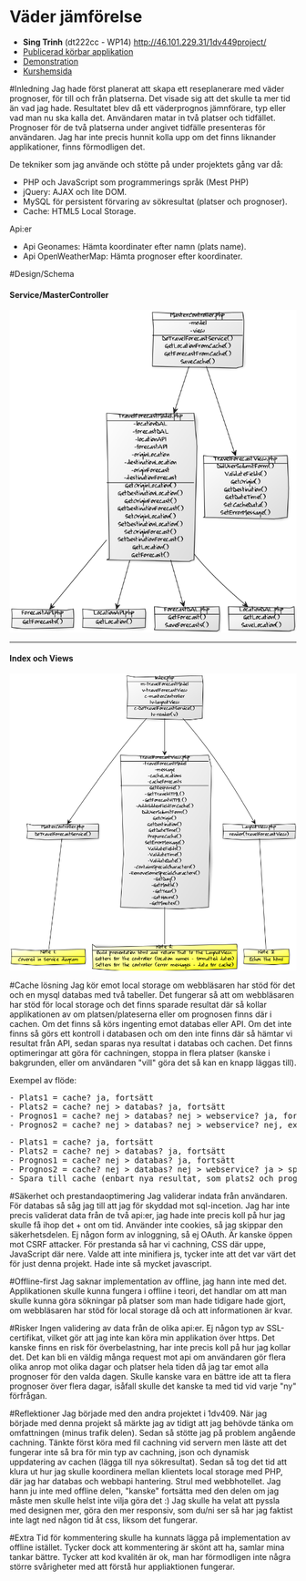 # Väder jämförelse
- <b>Sing Trinh</b> (dt222cc - WP14)
http://46.101.229.31/1dv449project/
- [Publicerad körbar applikation](http://46.101.229.31/1dv449project/)
- [Demonstration](https://github.com/dt222cc/1DV449_dt222cc/tree/master/Project/raw/demo.md)
- [Kurshemsida](https://coursepress.lnu.se/kurs/webbteknik-ii/projektbeskrivning/)

#Inledning
Jag hade först planerat att skapa ett reseplanerare med väder prognoser, för till och från platserna. Det visade sig att det skulle ta mer tid än vad jag hade. Resultatet blev då ett väderprognos jämnförare, typ eller vad man nu ska kalla det. Användaren matar in två platser och tidfället. Prognoser för de två platserna under angivet tidfälle presenteras för användaren. Jag har inte precis hunnit kolla upp om det finns liknander applikationer, finns förmodligen det.

De tekniker som jag använde och stötte på under projektets gång var då:
- PHP och JavaScript som programmerings språk (Mest PHP)
- jQuery: AJAX och lite DOM.
- MySQL för persistent förvaring av sökresultat (platser och prognoser).
- Cache: HTML5 Local Storage.

Api:er
- Api Geonames: Hämta koordinater efter namn (plats name).
- Api OpenWeatherMap: Hämta prognoser efter koordinater.

#Design/Schema
#### Service/MasterController
![service classdiagram](raw/mastercontroller-design.png)

***

#### Index och Views
![index+view classdiagram](raw/presentation-design.png)

#Cache lösning
Jag kör emot local storage om webbläsaren har stöd för det och en mysql databas med två tabeller. Det fungerar så att om webbläsaren har stöd för local storage och det finns sparade resultat där så kollar applikationen av om platsen/plateserna eller om prognosen finns där i cachen. Om det finns så körs ingenting emot databas eller API. Om det inte finns så görs ett kontroll i databasen och om den inte finns där så hämtar vi resultat från API, sedan sparas nya resultat i databas och cachen. Det finns optimeringar att göra för cachningen, stoppa in flera platser (kanske i bakgrunden, eller om användaren "vill" göra det så kan en knapp läggas till).

Exempel av flöde:
<pre>
- Plats1 = cache? ja, fortsätt
- Plats2 = cache? nej > databas? ja, fortsätt
- Prognos1 = cache? nej > databas? nej > webservice? ja, fortsätt
- Prognos2 = cache? nej > databas? nej > webservice? nej, exception > felmeddelande, slut
</pre>

<pre>
- Plats1 = cache? ja, fortsätt
- Plats2 = cache? nej > databas? ja, fortsätt
- Prognos1 = cache? nej > databas? ja, fortsätt
- Prognos2 = cache? nej > databas? nej > webservice? ja > spara till databas, fortsätt
- Spara till cache (enbart nya resultat, som plats2 och prognos1/2).
</pre>

#Säkerhet och prestandaoptimering
Jag validerar indata från användaren. För databas så såg jag till att jag för skyddad mot sql-incetion. Jag har inte precis validerat data från de två api:er, jag hade inte precis koll på hur jag skulle få ihop det + ont om tid. Använder inte cookies, så jag skippar den säkerhetsdelen. Ej någon form av inloggning, så ej OAuth. Är kanske öppen mot CSRF attacker. För prestanda så har vi cachning, CSS där uppe, JavaScript där nere. Valde att inte minifiera js, tycker inte att det var värt det för just denna projekt. Hade inte så mycket javascript.

#Offline-first
Jag saknar implementation av offline, jag hann inte med det. Applikationen skulle kunna fungera i offline i teori, det handlar om att man skulle kunna göra sökningar på platser som man hade tidigare hade gjort, om webbläsaren har stöd för local storage då och att informationen är kvar.

#Risker
Ingen validering av data från de olika api:er. Ej någon typ av SSL-certifikat, vilket gör att jag inte kan köra min applikation över https. Det kanske finns en risk för överbelastning, har inte precis koll på hur jag kollar det. Det kan bli en väldig många request mot api om användaren gör flera olika anrop mot olika dagar och platser hela tiden då jag tar emot alla prognoser för den valda dagen. Skulle kanske vara en bättre ide att ta flera prognoser över flera dagar, isåfall skulle det kanske ta med tid vid varje "ny" förfrågan.

#Reflektioner
Jag började med den andra projektet i 1dv409. När jag började med denna projekt så märkte jag av tidigt att jag behövde tänka om omfattningen (minus trafik delen). Sedan så stötte jag på problem angående cachning. Tänkte först köra med fil cachning vid servern men läste att det fungerar inte så bra för min typ av cachning, json och dynamisk uppdatering av cachen (lägga till nya sökresultat). Sedan så tog det tid att klura ut hur jag skulle koordinera mellan klientets local storage med PHP, där jag har databas och webbapi hantering. Strul med webbhotellet. Jag hann ju inte med offline delen, "kanske" fortsätta med den delen om jag måste men skulle helst inte vilja göra det :) Jag skulle ha velat att pyssla med designen mer, göra den mer responsiv, som du/ni ser så har jag faktist inte lagt ned någon tid åt css, liksom det fungerar.

#Extra
Tid för kommentering skulle ha kunnats lägga på implementation av offline istället. Tycker dock att kommentering är skönt att ha, samlar mina tankar bättre. Tycker att kod kvalitén är ok, man har förmodligen inte några större svårigheter med att förstå hur appliaktionen fungerar.